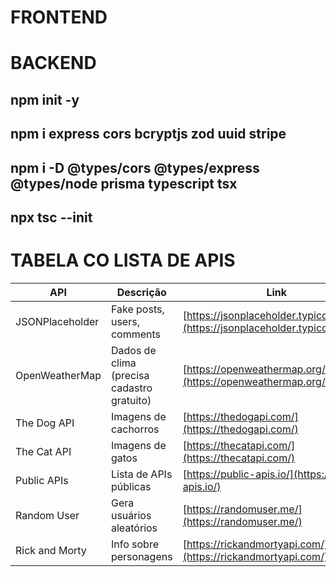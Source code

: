 # FRONTEND

# BACKEND
## npm init -y
## npm i express cors bcryptjs zod uuid stripe
## npm i -D @types/cors @types/express @types/node prisma typescript tsx
## npx tsc --init

# TABELA CO LISTA DE APIS

| API             | Descrição                                  | Link                                                                           |
| --------------- | ------------------------------------------ | ------------------------------------------------------------------------------ |
| JSONPlaceholder | Fake posts, users, comments                | [https://jsonplaceholder.typicode.com/](https://jsonplaceholder.typicode.com/) |
| OpenWeatherMap  | Dados de clima (precisa cadastro gratuito) | [https://openweathermap.org/api](https://openweathermap.org/api)               |
| The Dog API     | Imagens de cachorros                       | [https://thedogapi.com/](https://thedogapi.com/)                               |
| The Cat API     | Imagens de gatos                           | [https://thecatapi.com/](https://thecatapi.com/)                               |
| Public APIs     | Lista de APIs públicas                     | [https://public-apis.io/](https://public-apis.io/)                             |
| Random User     | Gera usuários aleatórios                   | [https://randomuser.me/](https://randomuser.me/)                               |
| Rick and Morty  | Info sobre personagens                     | [https://rickandmortyapi.com/](https://rickandmortyapi.com/)                   |
